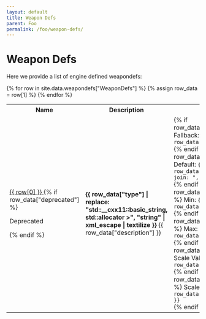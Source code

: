 ```yaml
---
layout: default
title: Weapon Defs
parent: Foo
permalink: /foo/weapon-defs/
---
```


# Weapon Defs

Here we provide a list of engine defined weapondefs:

<table>
  <tr>
    <th>Name</th>
    <th>Description</th>
    <th>Values</th>
  </tr>
  {% for row in site.data.weapondefs["WeaponDefs"] %}
    {% assign row_data = row[1] %}
    <tr>
      <td id="{{ row[0] }}">
        <a href="#{{ row[0] }}">
          {{ row[0] }}
        </a>
        {% if row_data["deprecated"] %} <p class="label label-red">Deprecated</p> {% endif %}
      </td>
      <td>
        <b>{{ row_data["type"] | replace: "std::__cxx11::basic_string<char, std::char_traits<char>, std::allocator<char> >", "string" | xml_escape | textilize }}</b> {{ row_data["description"] }}
      </td>
      <td>
        {% if row_data["fallbackName"] %} Fallback: <code>{{ row_data["fallbackName"] }}</code> <br> {% endif %}
        {% if row_data["defaultValue"] %} Default: <code>{{ row_data["defaultValue"] | join: ", " }}</code> <br> {% endif %}
        {% if row_data["minimumValue"] %} Min: <code>{{ row_data["minimumValue"] }}</code> <br> {% endif %}
        {% if row_data["maximumValue"] %} Max: <code>{{ row_data["maximumValue"] }}</code> <br> {% endif %}
        {% if row_data["scaleValue"] %} Scale Value: <code>{{ row_data["scaleValue"] }}</code> <br> {% endif %}
        {% if row_data["scaleValueString"] %} Scale String: <code>{{ row_data["scaleValueString"] }}</code> <br> {% endif %}
      </td>
    </tr>
  {% endfor %}
</table>
